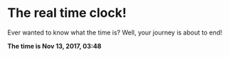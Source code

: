# The real time clock!

Ever wanted to know what the time is? Well, your journey is about to end!

**The time is Nov 13, 2017, 03:48**
